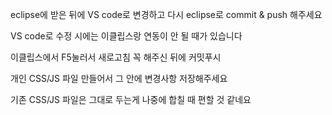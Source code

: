 eclipse에 받은 뒤에 VS code로 변경하고
다시 eclipse로 commit & push 해주세요

VS code로 수정 시에는 이클립스랑 연동이 안 될 때가 있습니다

이클립스에서 F5눌러서 새로고침 꼭 해주신 뒤에 커밋푸시 


개인 CSS/JS 파일 만들어서 그 안에 변경사항 저장해주세요

기존 CSS/JS 파일은 그대로 두는게 나중에 합칠 때 편할 것 같네요
